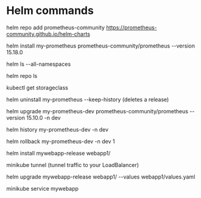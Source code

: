 # Helm commands
helm repo add prometheus-community https://prometheus-community.github.io/helm-charts

helm install my-prometheus prometheus-community/prometheus --version 15.18.0

helm ls --all-namespaces

helm repo  ls

kubectl get storageclass

 helm uninstall my-prometheus --keep-history (deletes a release)

 helm upgrade my-prometheus-dev prometheus-community/prometheus --version 15.10.0 -n dev

 helm history my-prometheus-dev -n dev

 helm rollback my-prometheus-dev -n dev 1

 helm install mywebapp-release webapp1/

 minikube tunnel (tunnel traffic to your LoadBalancer)

 helm upgrade mywebapp-release webapp1/ --values webapp1/values.yaml

 minikube service mywebapp